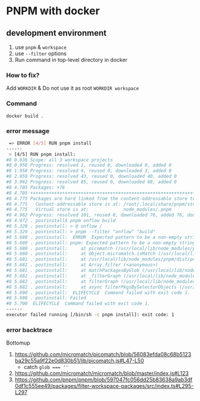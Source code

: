 # PNPM with docker

## development environment

1. use `pnpm` & `workspace`
2. use `--filter` options
3. Run command in top-level directory in docker

### How to fix?

Add `WORKDIR` & Do not use it as root
`WORKDIR workspace`

### Command

`docker build .`

### error message

```bash
 => ERROR [4/5] RUN pnpm install                                                                        5.8s
------
 > [4/5] RUN pnpm install:
#8 0.636 Scope: all 3 workspace projects
#8 0.956 Progress: resolved 1, reused 0, downloaded 0, added 0
#8 1.958 Progress: resolved 4, reused 0, downloaded 3, added 0
#8 2.959 Progress: resolved 43, reused 0, downloaded 40, added 0
#8 3.962 Progress: resolved 85, reused 0, downloaded 68, added 0
#8 4.705 Packages: +76
#8 4.705 ++++++++++++++++++++++++++++++++++++++++++++++++++++++++++++++++++++++++++++
#8 4.775 Packages are hard linked from the content-addressable store to the virtual store.
#8 4.775   Content-addressable store is at: /root/.local/share/pnpm/store/v3
#8 4.775   Virtual store is at:             node_modules/.pnpm
#8 4.962 Progress: resolved 101, reused 0, downloaded 76, added 76, done
#8 4.972 . postinstall$ pnpm onflow build
#8 5.328 . postinstall: > @ onflow /
#8 5.329 . postinstall: > pnpm --filter "onflow" "build"
#8 5.680 . postinstall:  ERROR  Expected pattern to be a non-empty string
#8 5.680 . postinstall: pnpm: Expected pattern to be a non-empty string
#8 5.680 . postinstall:     at picomatch (/usr/local/lib/node_modules/pnpm/dist/pnpm.cjs:46782:15)
#8 5.680 . postinstall:     at Object.micromatch.isMatch (/usr/local/lib/node_modules/pnpm/dist/pnpm.cjs:46963:54)
#8 5.681 . postinstall:     at /usr/local/lib/node_modules/pnpm/dist/pnpm.cjs:51921:66
#8 5.681 . postinstall:     at Array.filter (<anonymous>)
#8 5.681 . postinstall:     at matchPackagesByGlob (/usr/local/lib/node_modules/pnpm/dist/pnpm.cjs:51921:33)
#8 5.682 . postinstall:     at _filterGraph (/usr/local/lib/node_modules/pnpm/dist/pnpm.cjs:51840:27)
#8 5.682 . postinstall:     at filterGraph (/usr/local/lib/node_modules/pnpm/dist/pnpm.cjs:51814:29)
#8 5.682 . postinstall:     at async filterPkgsBySelectorObjects (/usr/local/lib/node_modules/pnpm/dist/pnpm.cjs:51777:27)
#8 5.690 . postinstall:  ELIFECYCLE  Command failed with exit code 1.
#8 5.698 . postinstall: Failed
#8 5.700  ELIFECYCLE  Command failed with exit code 1.
------
executor failed running [/bin/sh -c pnpm install]: exit code: 1
```

### error backtrace

Bottomup

1. <https://github.com/micromatch/picomatch/blob/56083efda08c68b5123ba29c55a9f22e0d830b51/lib/picomatch.js#L47-L50>
   - catch `glob === ''`
2. <https://github.com/micromatch/micromatch/blob/master/index.js#L123>
3. <https://github.com/pnpm/pnpm/blob/597047fc056dd25b83638a9ab3df0df1c555ee49/packages/filter-workspace-packages/src/index.ts#L295-L297>
